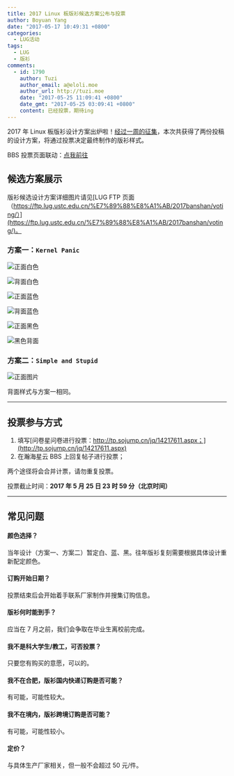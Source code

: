 ```yaml
---
title: 2017 Linux 板版衫候选方案公布与投票
author: Boyuan Yang
date: "2017-05-17 10:49:31 +0800"
categories:
  - LUG活动
tags:
  - LUG
  - 版衫
comments:
  - id: 1790
    author: Tuzi
    author_email: a@eloli.moe
    author_url: http://tuzi.moe
    date: "2017-05-25 11:09:41 +0800"
    date_gmt: "2017-05-25 03:09:41 +0800"
    content: 已经投票，期待ing
---
```


2017 年 Linux 板版衫设计方案出炉啦！[经过一周的征集](/2017/05/2017-bbs-linux-banshan/)，本次共获得了两份投稿的设计方案，将通过投票决定最终制作的版衫样式。

BBS 投票页面联动：[点我前往](https://bbs.ustc.edu.cn/cgi/bbscon?bn=Linux&fn=M591BBE5F)

## 候选方案展示

版衫候选设计方案详细图片请见[LUG FTP 页面（https://ftp.lug.ustc.edu.cn/%E7%89%88%E8%A1%AB/2017banshan/voting/）](https://ftp.lug.ustc.edu.cn/%E7%89%88%E8%A1%AB/2017banshan/voting/)。

### 方案一：`Kernel Panic`

![正面白色](https://ftp.lug.ustc.edu.cn/%E7%89%88%E8%A1%AB/2017banshan/voting/candidate1/%E5%89%8D-%E7%99%BD%E8%89%B2.png)

![背面白色](https://ftp.lug.ustc.edu.cn/%E7%89%88%E8%A1%AB/2017banshan/voting/candidate1/%E5%90%8E-%E7%99%BD%E8%89%B2.png)

![正面蓝色](https://ftp.lug.ustc.edu.cn/%E7%89%88%E8%A1%AB/2017banshan/voting/candidate1/%E5%89%8D-%E8%93%9D%E8%89%B2.png)

![背面蓝色](https://ftp.lug.ustc.edu.cn/%E7%89%88%E8%A1%AB/2017banshan/voting/candidate1/%E5%90%8E-%E8%93%9D%E8%89%B2.png)

![正面黑色](https://ftp.lug.ustc.edu.cn/%E7%89%88%E8%A1%AB/2017banshan/voting/candidate1/%E5%89%8D-%E9%BB%91%E8%89%B2.png)

![黑色背面](https://ftp.lug.ustc.edu.cn/%E7%89%88%E8%A1%AB/2017banshan/voting/candidate1/%E5%90%8E-%E9%BB%91%E8%89%B2.png)

### 方案二：`Simple and Stupid`

![正面图片](https://ftp.lug.ustc.edu.cn/%E7%89%88%E8%A1%AB/2017banshan/voting/candidate2/%E5%89%8D.png)

背面样式与方案一相同。

---

## 投票参与方式

1.  填写[问卷星问卷进行投票：http://tp.sojump.cn/jq/14217611.aspx；](http://tp.sojump.cn/jq/14217611.aspx)
1.  在瀚海星云 BBS 上回复帖子进行投票；

两个途径将会合并计票，请勿重复投票。

投票截止时间：**2017 年 5 月 25 日 23 时 59 分（北京时间）**

---

## 常见问题

#### 颜色选择？

当年设计（方案一、方案二）暂定白、蓝、黑。往年版衫复刻需要根据具体设计重新配定颜色。

#### 订购开始日期？

投票结束后会开始着手联系厂家制作并搜集订购信息。

#### 版衫何时能到手？

应当在 7 月之前，我们会争取在毕业生离校前完成。

#### 我不是科大学生/教工，可否投票？

只要您有购买的意愿，可以的。

#### 我不在合肥，版衫国内快递订购是否可能？

有可能，可能性较大。

#### 我不在境内，版衫跨境订购是否可能？

有可能，可能性较小。

#### 定价？

与具体生产厂家相关，但一般不会超过 50 元/件。
